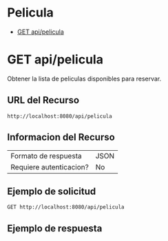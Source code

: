 # Pelicula
- [GET api/pelicula](./basics/get-api-pelicula.md)

# GET api/pelicula
Obtener la lista de peliculas disponibles para reservar.

## URL del Recurso
`http://localhost:8080/api/pelicula`

## Informacion del Recurso
|                         |       |
|-------------------------|-------|
| Formato de respuesta    | JSON  |
| Requiere autenticacion? | No    |

## Ejemplo de solicitud

`GET http://localhost:8080/api/pelicula`

## Ejemplo de respuesta
```JSON

```